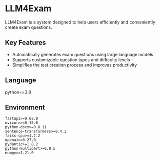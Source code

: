 # LLM4Exam
LLM4Exam is a system designed to help users efficiently and conveniently create exam questions.

## Key Features
- Automatically generates exam questions using large language models
- Supports customizable question types and difficulty levels
- Simplifies the test creation process and improves productivity


## Language
python==3.8

## Environment
```
fastapi>=0.68.0
uvicorn>=0.15.0
python-docx>=0.8.11
sentence-transformers>=0.4.1
faiss-cpu>=1.7.2
openai>=0.27.0
pydantic>=1.8.2
python-multipart>=0.0.5
numpy>=1.21.0
```